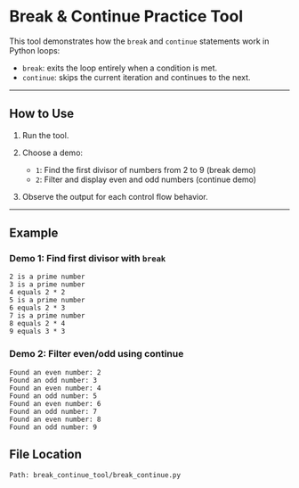 # Break & Continue Practice Tool

This tool demonstrates how the `break` and `continue` statements work in Python loops:

- `break`: exits the loop entirely when a condition is met.
- `continue`: skips the current iteration and continues to the next.

---

## How to Use

1. Run the tool.
2. Choose a demo:
   - `1`: Find the first divisor of numbers from 2 to 9 (break demo)
   - `2`: Filter and display even and odd numbers (continue demo)

3. Observe the output for each control flow behavior.

---

## Example

### Demo 1: Find first divisor with `break`

```text
2 is a prime number
3 is a prime number
4 equals 2 * 2
5 is a prime number
6 equals 2 * 3
7 is a prime number
8 equals 2 * 4
9 equals 3 * 3
```


### Demo 2: Filter even/odd using continue

```text
Found an even number: 2
Found an odd number: 3
Found an even number: 4
Found an odd number: 5
Found an even number: 6
Found an odd number: 7
Found an even number: 8
Found an odd number: 9
```

## File Location
```bash
Path: break_continue_tool/break_continue.py
```

